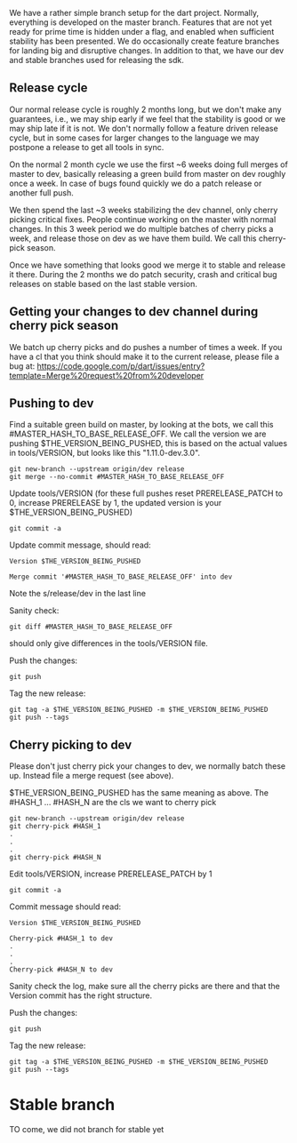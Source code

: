 We have a rather simple branch setup for the dart project. Normally, everything is developed on the master branch. Features that are not yet ready for prime time is hidden under a flag, and enabled when sufficient stability has been presented. We do occasionally create feature branches for landing big and disruptive changes. In addition to that, we have our dev and stable branches used for releasing the sdk.

## Release cycle
Our normal release cycle is roughly 2 months long, but we don't make any guarantees, i.e., we may ship early if we feel that the stability is good or we may ship late if it is not. We don't normally follow a feature driven release cycle, but in some cases for larger changes to the language we may postpone a release to get all tools in sync.

On the normal 2 month cycle we use the first ~6 weeks doing full merges of master to dev, basically releasing a green build from master on dev roughly once a week. In case of bugs found quickly we do a patch release or another full push.

We then spend the last ~3 weeks stabilizing the dev channel, only cherry picking critical fixes. People continue working on the master with normal changes. In this 3 week period we do multiple batches of cherry picks a week, and release those on dev as we have them build. We call this cherry-pick season.

Once we have something that looks good we merge it to stable and release it there. During the 2 months we do patch security, crash and critical bug releases on stable based on the last stable version.

## Getting your changes to dev channel during cherry pick season
We batch up cherry picks and do pushes a number of times a week. If you have a cl that you think should make it to the current release, please file a bug at:
https://code.google.com/p/dart/issues/entry?template=Merge%20request%20from%20developer

## Pushing to dev
Find a suitable green build on master, by looking at the bots, we call this #MASTER_HASH_TO_BASE_RELEASE_OFF. We call the version we are pushing $THE_VERSION_BEING_PUSHED, this is based on the actual values in tools/VERSION, but looks like this "1.11.0-dev.3.0". 
```
git new-branch --upstream origin/dev release
git merge --no-commit #MASTER_HASH_TO_BASE_RELEASE_OFF
```
Update tools/VERSION (for these full pushes reset PRERELEASE_PATCH to 0, increase PRERELEASE by 1, the updated version is your $THE_VERSION_BEING_PUSHED)
```
git commit -a
```
Update commit message, should read:
```
Version $THE_VERSION_BEING_PUSHED

Merge commit '#MASTER_HASH_TO_BASE_RELEASE_OFF' into dev
```
Note the s/release/dev in the last line

Sanity check:
```
git diff #MASTER_HASH_TO_BASE_RELEASE_OFF
```
should only give differences in the tools/VERSION file.

Push the changes:
```
git push
```
Tag the new release:
```
git tag -a $THE_VERSION_BEING_PUSHED -m $THE_VERSION_BEING_PUSHED
git push --tags
```

## Cherry picking to dev
Please don't just cherry pick your changes to dev, we normally batch these up. Instead file a merge request (see above).

$THE_VERSION_BEING_PUSHED has the same meaning as above. The #HASH_1 ... #HASH_N are the cls we want to cherry pick
```
git new-branch --upstream origin/dev release
git cherry-pick #HASH_1
.
.
.
git cherry-pick #HASH_N
```
Edit tools/VERSION, increase PRERELEASE_PATCH by 1
```
git commit -a
```
Commit message should read:
```
Version $THE_VERSION_BEING_PUSHED

Cherry-pick #HASH_1 to dev
.
.
.
Cherry-pick #HASH_N to dev
```
Sanity check the log, make sure all the cherry picks are there and that the Version commit has the right structure.

Push the changes:
```
git push
```

Tag the new release:
```
git tag -a $THE_VERSION_BEING_PUSHED -m $THE_VERSION_BEING_PUSHED
git push --tags
```
# Stable branch
TO come, we did not branch for stable yet